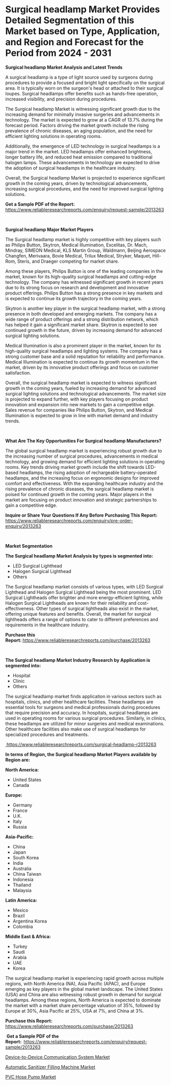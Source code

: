 <p><h1>Surgical headlamp Market Provides Detailed Segmentation of this Market based on Type, Application, and Region and Forecast for the Period from 2024 - 2031</h1></p><p><strong>Surgical headlamp Market Analysis and Latest Trends</strong></p>
<p><p>A surgical headlamp is a type of light source used by surgeons during procedures to provide a focused and bright light specifically on the surgical area. It is typically worn on the surgeon's head or attached to their surgical loupes. Surgical headlamps offer benefits such as hands-free operation, increased visibility, and precision during procedures.</p><p>The Surgical headlamp Market is witnessing significant growth due to the increasing demand for minimally invasive surgeries and advancements in technology. The market is expected to grow at a CAGR of 13.7% during the forecast period. Factors driving the market growth include the rising prevalence of chronic diseases, an aging population, and the need for efficient lighting solutions in operating rooms.</p><p>Additionally, the emergence of LED technology in surgical headlamps is a major trend in the market. LED headlamps offer enhanced brightness, longer battery life, and reduced heat emission compared to traditional halogen lamps. These advancements in technology are expected to drive the adoption of surgical headlamps in the healthcare industry.</p><p>Overall, the Surgical headlamp Market is projected to experience significant growth in the coming years, driven by technological advancements, increasing surgical procedures, and the need for improved surgical lighting solutions.</p></p>
<p><strong>Get a Sample PDF of the Report:&nbsp;</strong> <a href="https://www.reliableresearchreports.com/enquiry/request-sample/2013263">https://www.reliableresearchreports.com/enquiry/request-sample/2013263</a></p>
<p>&nbsp;</p>
<p><strong>Surgical headlamp Major Market Players</strong></p>
<p><p>The Surgical headlamp market is highly competitive with key players such as Philips Button, Skytron, Medical Illumination, Excelitas, Dr. Mach, Mindray, SIMEON Medical, KLS Martin Group, Waldmann, Beijing Aerospace Changfen, Merivaara, Bovie Medical, Trilux Medical, Stryker, Maquet, Hill-Rom, Steris, and Draeger competing for market share.</p><p>Among these players, Philips Button is one of the leading companies in the market, known for its high-quality surgical headlamps and cutting-edge technology. The company has witnessed significant growth in recent years due to its strong focus on research and development and innovative product offerings. Philips Button has a strong presence in key markets and is expected to continue its growth trajectory in the coming years.</p><p>Skytron is another key player in the surgical headlamp market, with a strong presence in both developed and emerging markets. The company has a wide range of product offerings and a strong distribution network, which has helped it gain a significant market share. Skytron is expected to see continued growth in the future, driven by increasing demand for advanced surgical lighting solutions.</p><p>Medical Illumination is also a prominent player in the market, known for its high-quality surgical headlamps and lighting systems. The company has a strong customer base and a solid reputation for reliability and performance. Medical Illumination is expected to continue its growth momentum in the market, driven by its innovative product offerings and focus on customer satisfaction.</p><p>Overall, the surgical headlamp market is expected to witness significant growth in the coming years, fueled by increasing demand for advanced surgical lighting solutions and technological advancements. The market size is projected to expand further, with key players focusing on product innovation and expansion into new markets to gain a competitive edge. Sales revenue for companies like Philips Button, Skytron, and Medical Illumination is expected to grow in line with market demand and industry trends.</p></p>
<p>&nbsp;</p>
<p><strong>What Are The Key Opportunities For Surgical headlamp Manufacturers?</strong></p>
<p><p>The global surgical headlamp market is experiencing robust growth due to the increasing number of surgical procedures, advancements in medical technology, and growing demand for efficient lighting solutions in operating rooms. Key trends driving market growth include the shift towards LED-based headlamps, the rising adoption of rechargeable battery-operated headlamps, and the increasing focus on ergonomic designs for improved comfort and effectiveness. With the expanding healthcare industry and the rising prevalence of chronic diseases, the surgical headlamp market is poised for continued growth in the coming years. Major players in the market are focusing on product innovation and strategic partnerships to gain a competitive edge.</p></p>
<p><strong>Inquire or Share Your Questions If Any Before Purchasing This Report:</strong> <a href="https://www.reliableresearchreports.com/enquiry/pre-order-enquiry/2013263">https://www.reliableresearchreports.com/enquiry/pre-order-enquiry/2013263</a></p>
<p>&nbsp;</p>
<p><strong>Market Segmentation</strong></p>
<p><strong>The Surgical headlamp Market Analysis by types is segmented into:</strong></p>
<p><ul><li>LED Surgical Lighthead</li><li>Halogen Surgical Lighthead</li><li>Others</li></ul></p>
<p><p>The Surgical headlamp market consists of various types, with LED Surgical Lighthead and Halogen Surgical Lighthead being the most prominent. LED Surgical Lightheads offer brighter and more energy-efficient lighting, while Halogen Surgical Lightheads are known for their reliability and cost-effectiveness. Other types of surgical lightheads also exist in the market, offering unique features and benefits. Overall, the market for surgical lightheads offers a range of options to cater to different preferences and requirements in the healthcare industry.</p></p>
<p><strong>Purchase this Report:&nbsp;</strong><a href="https://www.reliableresearchreports.com/purchase/2013263">https://www.reliableresearchreports.com/purchase/2013263</a></p>
<p>&nbsp;</p>
<p><strong>The Surgical headlamp Market Industry Research by Application is segmented into:</strong></p>
<p><ul><li>Hospital</li><li>Clinic</li><li>Others</li></ul></p>
<p><p>The surgical headlamp market finds application in various sectors such as hospitals, clinics, and other healthcare facilities. These headlamps are essential tools for surgeons and medical professionals during procedures that require precision and accuracy. In hospitals, surgical headlamps are used in operating rooms for various surgical procedures. Similarly, in clinics, these headlamps are utilized for minor surgeries and medical examinations. Other healthcare facilities also make use of surgical headlamps for specialized procedures and treatments.</p></p>
<p><a href="https://www.reliableresearchreports.com/surgical-headlamp-r2013263">&nbsp;https://www.reliableresearchreports.com/surgical-headlamp-r2013263</a></p>
<p><strong>In terms of Region, the Surgical headlamp Market Players available by Region are:</strong></p>
<p>
    <p> <strong> North America: </strong>
        <ul>
            <li>United States</li>
            <li>Canada</li>
        </ul>
        </p> 
    <p> <strong> Europe: </strong>
        <ul>
            <li>Germany</li>
            <li>France</li>
            <li>U.K.</li>
            <li>Italy</li>
            <li>Russia</li>
        </ul>
        </p> 
    <p> <strong> Asia-Pacific: </strong>
        <ul>
            <li>China</li>
            <li>Japan</li>
            <li>South Korea</li>
            <li>India</li>
            <li>Australia</li>
            <li>China Taiwan</li>
            <li>Indonesia</li>
            <li>Thailand</li>
            <li>Malaysia</li>
        </ul>
        </p> 
    <p> <strong> Latin America: </strong>
        <ul>
            <li>Mexico</li>
            <li>Brazil</li>
            <li>Argentina Korea</li>
            <li>Colombia</li>
        </ul>
        </p> 
    <p> <strong> Middle East & Africa: </strong>
        <ul>
            <li>Turkey</li>
            <li>Saudi</li>
            <li>Arabia</li>
            <li>UAE</li>
            <li>Korea</li>
        </ul>
    </p>
    </p>
<p><p>The surgical headlamp market is experiencing rapid growth across multiple regions, with North America (NA), Asia Pacific (APAC), and Europe emerging as key players in the global market landscape. The United States (USA) and China are also witnessing robust growth in demand for surgical headlamps. Among these regions, North America is expected to dominate the market with a market share percentage valuation of 35%, followed by Europe at 30%, Asia Pacific at 25%, USA at 7%, and China at 3%.</p></p>
<p><strong>Purchase this Report: </strong><a href="https://www.reliableresearchreports.com/purchase/2013263">https://www.reliableresearchreports.com/purchase/2013263</a></p>
<p>&nbsp;<strong>Get a Sample PDF of the Report:&nbsp;&nbsp;</strong><a href="https://www.reliableresearchreports.com/enquiry/request-sample/2013263">https://www.reliableresearchreports.com/enquiry/request-sample/2013263</a></p>
<p><strong></strong></p>
<p><p><a href="https://github.com/lorenzaSchmeler/Market-Research-Report-List-1/blob/main/device-to-device-communication-system-market.md">Device-to-Device Communication System Market</a></p><p><a href="https://github.com/cheribeninsig/Market-Research-Report-List-1/blob/main/automatic-sanitizer-filling-machine-market.md">Automatic Sanitizer Filling Machine Market</a></p><p><a href="https://github.com/AdrianaPaucek2023/Market-Research-Report-List-1/blob/main/pvc-hose-pump-market.md">PVC Hose Pump Market</a></p></p>